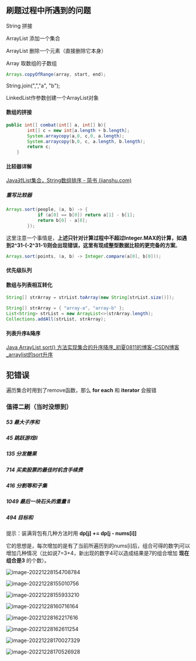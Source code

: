## 刷题过程中所遇到的问题

String 拼接

ArrayList 添加一个集合

ArrayList 删除一个元素（直接删除它本身）

Array 取数组的子数组

```java
Arrays.copyOfRange(array, start, end);
```

String.join(",","a", "b");

LinkedList作参数创建一个ArrayList对象

#### 数组的拼接

```java
public int[] combat(int[] a, int[] b){
        int[] c = new int[a.length + b.length];
        System.arraycopy(a,0, c,0, a.length);
        System.arraycopy(b,0, c, a.length, b.length);
        return c;
    }
```

#### 比较器详解

[Java对List集合，String数组排序 - 简书 (jianshu.com)](https://www.jianshu.com/p/98b3faf324a5)

##### 重写比较器

```java
Arrays.sort(people, (a, b) -> {
            if (a[0] == b[0]) return a[1] - b[1];
            return b[0] - a[0];
        });
```

这里注意一个事情是，**上述只针对计算过程中不超过Integer.MAX的计算，如遇到2^31-(-2^31-1)则会出现错误，这里有现成整型数据比较的更完备的方案**。

```java
Arrays.sort(points, (a, b) -> Integer.compare(a[0], b[0]));
```

#### 优先级队列

#### 数组与列表相互转化

```java
String[] strArray = strList.toArray(new String[strList.size()]);
```

```java
String[] strArray = { "array-a", "array-b" };
List<String> strList = new ArrayList<>(strArray.length);
Collections.addAll(strList, strArray);
```

#### 列表升序&降序

[Java ArrayList sort() 方法实现集合的升序降序_初夏0811的博客-CSDN博客_arraylist的sort升序](https://blog.csdn.net/m0_37899908/article/details/112502858)

## 犯错误

遍历集合时用到了remove函数，那么 **for each** 和 **iterator** 会报错

### 值得二刷（当时没想到）

##### 53 最大子序和

##### 45 跳跃游戏II

##### 135 分发糖果

##### 714 买卖股票的最佳时机含手续费

##### 416 分割等和子集

##### 1049 最后一块石头的重量 II

##### 494 目标和

提示：装满背包有几种方法时用 **dp[j] += dp[j - nums[i]]**

它的思想是，每次增加的是有了当前所遍历到的nums[i]后，组合可得的数字j可以增加几种情况（比如说7=3+4，新出现的数字4可以造成结果是7的组合增加 **现在组合是3** 的个数）。

![image-20221228154708784](imgs/LeetCode/image-20221228154708784.png)

![image-20221228155010756](imgs/LeetCode/image-20221228155010756.png)

![image-20221228155933210](imgs/LeetCode/image-20221228155933210.png)

![image-20221228160716164](imgs/LeetCode/image-20221228160716164.png)

![image-20221228162217616](imgs/LeetCode/image-20221228162217616.png)

![image-20221228162611254](imgs/LeetCode/image-20221228162611254.png)

![image-20221228170027329](imgs/LeetCode/image-20221228170027329.png)

![image-20221228170526928](imgs/LeetCode/image-20221228170526928.png)
